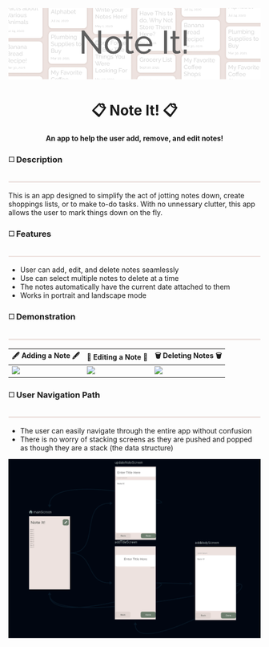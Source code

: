 
<p align="center"><img src="https://github.com/Shinkyuuu/Note-It-App/blob/master/Repo%20Images/Note%20It%20Banner.PNG"></p>
<h1 align="center">📋 Note It! 📋</h1>
<p align="center"><b>An app to help the user add, remove, and edit notes!</b></p>
<h3>◻️ Description</h3>
<img src="https://github.com/Shinkyuuu/Note-It-App/blob/master/Repo%20Images/Border%202.png">

This is an app designed to simplify the act of jotting notes down, create shoppings lists, or to make to-do tasks. With no unnessary clutter, this app allows the user to mark things down on the fly. 

<h3>◻️ Features</h3>
<img src="https://github.com/Shinkyuuu/Note-It-App/blob/master/Repo%20Images/Border%202.png">

* User can add, edit, and delete notes seamlessly
* Use can select multiple notes to delete at a time
* The notes automatically have the current date attached to them
* Works in portrait and landscape mode 

<h3>◻️ Demonstration</h3>
<img src="https://github.com/Shinkyuuu/Note-It-App/blob/master/Repo%20Images/Border%202.png">

🖋 Adding a Note 🖋 | 📏 Editing a Note 📏 | 🗑 Deleting Notes 🗑
------------ | ------------- | -------------
<img src="http://g.recordit.co/Nm5uiOEOvA.gif" width=500> | <img src="http://g.recordit.co/R0dr5LTAad.gif" width=500> | <img src="http://g.recordit.co/MufRwP7cXs.gif" width=500>

<h3>◻️ User Navigation Path</h3>
<img src="https://github.com/Shinkyuuu/Note-It-App/blob/master/Repo%20Images/Border%202.png">

* The user can easily navigate through the entire app without confusion
* There is no worry of stacking screens as they are pushed and popped as though they are a stack (the data structure)
<p align="center"><img src="https://github.com/Shinkyuuu/Note-It-App/blob/master/Repo%20Images/Note%20It%20Navigation.PNG" width="800"></p>

